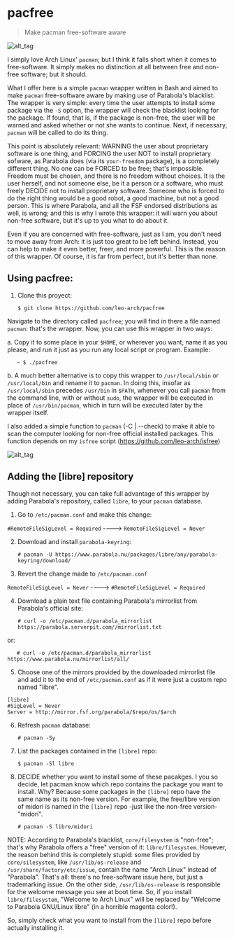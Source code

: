 # pacfree

> Make pacman free-software aware

![alt_tag](https://github.com/leo-arch/pacfree/blob/master/free_pacman2.png)

I simply love Arch Linux' `pacman`; but I think it falls short when it comes to free-software. It simply makes no distinction at all between free and non-free software; but it should. 

What I offer here is a simple `pacman` wrapper written in Bash and aimed to make `pacman` free-software aware by making use of Parabola's blacklist. The wrapper is very simple: every time the user attempts to install some package via the `-S` option, the wrapper will check the blacklist looking for the package. If found, that is, if the package is non-free, the user will be warned and asked whether or not she wants to continue. Next, if necessary, `pacman` will be called to do its thing.

This point is absolutely relevant: WARNING the user about proprietary software is one thing, and FORCING the user NOT to install
proprietary sofware, as Parabola does (via its `your-freedom` package), is a completely different thing. No one can be FORCED to be free; that's impossible. Freedom must be chosen, and there is no freedom without choices. It is the user herself, and not someone else, be it a person or a software, who must freely DECIDE not to install proprietary software. Someone who is forced to do the right thing would be a good robot, a good machine, but not a good person. This is where Parabola, and all the FSF endorsed distributions as well, is wrong; and this is why I wrote this wrapper: it will warn you about non-free software, but it's up to you what to do about it.

Even if you are concerned with free-software, just as I am, you don't need to move away from Arch: it is just too great to be left behind. Instead, you can help to make it even better, freer, and more powerful. This is the reason of this wrapper. Of course, it is far from perfect, but it's better than none.

## Using pacfree:

1. Clone this proyect:

       $ git clone https://github.com/leo-arch/pacfree

Navigate to the directory called `pacfree`; you will find in there a file named `pacman`: that's the wrapper. Now, you can use this wrapper in two ways:

a. Copy it to some place in your `$HOME`, or wherever you want, name it as you please, and run it just as you run any local script or program. Example:

       ~ $ ./pacfree

b. A much better alternative is to copy this wrapper to `/usr/local/sbin` or `/usr/local/bin` and rename it to `pacman`. In doing this, insofar as `/usr/local/sbin` precedes `/usr/bin` in `$PATH`, whenever you call `pacman` from the command line, with or without `sudo`, the wrapper will be executed in place of `/usr/bin/pacman`, which in turn will be executed later by the wrapper itself.

I also added a simple function to `pacman` (-C | --check) to make it able to scan the computer looking for non-free official installed packages. This function depends on my `isfree` script (https://github.com/leo-arch/isfree)

![alt_tag](https://github.com/leo-arch/pacfree/blob/master/pacman-c.png)

## Adding the [libre] repository

Though not necessary, you can take full advantage of this wrapper by adding Parabola's repository, called `libre`, to your
`pacman` database.

1. Go to `/etc/pacman.conf` and make this change:

`#RemoteFileSigLevel = Required` ----> `RemoteFileSigLevel = Never`

2. Download and install `parabola-keyring`:

       # pacman -U https://www.parabola.nu/packages/libre/any/parabola-keyring/download/

3. Revert the change made to `/etc/pacman.conf`

`RemoteFileSigLevel = Never` ----> `#RemoteFileSigLevel = Required`

4. Download a plain text file containing Parabola's mirrorlist from Parabola's official site: 

       # curl -o /etc/pacman.d/parabola_mirrorlist https://parabola.serverpit.com//mirrorlist.txt

or:

       # curl -o /etc/pacman.d/parabola_mirrorlist https://www.parabola.nu/mirrorlist/all/

5. Choose one of the mirrors provided by the downloaded mirrorlist file and add it to the end of `/etc/pacman.conf` as if it were just a custom repo named "libre".

```
[libre]
#SigLevel = Never
Server = http://mirror.fsf.org/parabola/$repo/os/$arch
```

6. Refresh `pacman` database:
       
       # pacman -Sy

7. List the packages contained in the `[libre]` repo:

       $ pacman -Sl libre

8. DECIDE whether you want to install some of these pacakges. I you so decide, let pacman know which repo contains the package you want to install. Why? Because some packages in the `[libre]` repo have the same name as its non-free version. For example, the free/libre version of midori is named in the `[libre]` repo -just like the non-free version- "midori".

       # pacman -S libre/midori

NOTE: According to Parabola's blacklist, `core/filesystem` is "non-free"; that's why Parabola offers a "free" version of it: `libre/filesystem`. However, the reason behind this is completely stupid: some files provided by `core/silesystem`, like `/usr/lib/os-release` and `/usr/share/factory/etc/issue`, contain the name "Arch Linux" instead of "Parabola". That's all: there's no free-software issue here, but just a trademarking issue. On the other side, `/usr/lib/os-release` is responsible for the welcome message you see at boot time. So, if you install `libre/filesystem`, "Welcome to Arch Linux" will be replaced by "Welcome to Parabola GNU/Linux libre" (in a horrible magenta color!).

So, simply check what you want to install from the `[libre]` repo before actually installing it. 
